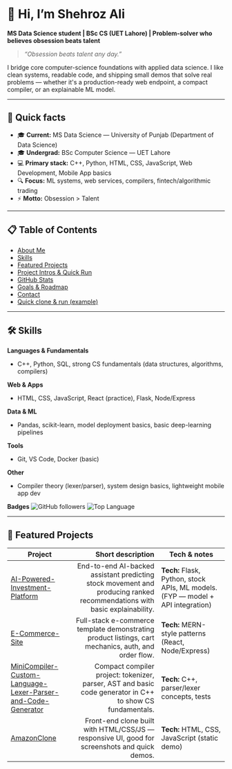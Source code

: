 
# 👋 Hi, I’m Shehroz Ali
**MS Data Science student | BSc CS (UET Lahore) | Problem-solver who believes obsession beats talent**

> _“Obsession beats talent any day.”_

I bridge core computer-science foundations with applied data science. I like clean systems, readable code, and shipping small demos that solve real problems — whether it's a production-ready web endpoint, a compact compiler, or an explainable ML model.

---

## 🔭 Quick facts
- 🎓 **Current:** MS Data Science — University of Punjab (Department of Data Science)  
- 🎓 **Undergrad:** BSc Computer Science — UET Lahore  
- 💻 **Primary stack:** C++, Python, HTML, CSS, JavaScript, Web Development, Mobile App basics  
- 🔍 **Focus:** ML systems, web services, compilers, fintech/algorithmic trading  
- ⚡ **Motto:** Obsession > Talent

---

## 📋 Table of Contents
- [About Me](#-hi-im-shehroz-ali)  
- [Skills](#-skills)  
- [Featured Projects](#-featured-projects)  
- [Project Intros & Quick Run](#-project-intros--quick-run)  
- [GitHub Stats](#-github-stats)  
- [Goals & Roadmap](#-goals--roadmap)  
- [Contact](#-contact)  
- [Quick clone & run (example)](#-quick-clone--run-example)

---

## 🛠️ Skills
**Languages & Fundamentals**
- C++, Python, SQL, strong CS fundamentals (data structures, algorithms, compilers)

**Web & Apps**
- HTML, CSS, JavaScript, React (practice), Flask, Node/Express

**Data & ML**
- Pandas, scikit-learn, model deployment basics, basic deep-learning pipelines

**Tools**
- Git, VS Code, Docker (basic)

**Other**
- Compiler theory (lexer/parser), system design basics, lightweight mobile app dev

**Badges**
![GitHub followers](https://img.shields.io/github/followers/ShehrozRafaqat?label=Follow&style=social)
![Top Language](https://img.shields.io/badge/top--lang-C%2B%2B-blue)

---

## 📂 Featured Projects

| Project | Short description | Tech & notes |
|---|---:|---|
| [AI-Powered-Investment-Platform](https://github.com/ShehrozRafaqat/AI-Powered-Investment-Platform.git) | End-to-end AI-backed assistant predicting stock movement and producing ranked recommendations with basic explainability. | **Tech:** Flask, Python, stock APIs, ML models. (FYP — model + API integration) |
| [E-Commerce-Site](https://github.com/ShehrozRafaqat/E-Commerce-Site.git) | Full-stack e-commerce template demonstrating product listings, cart mechanics, auth, and order flow. | **Tech:** MERN-style patterns (React, Node/Express) |
| [MiniCompiler-Custom-Language-Lexer-Parser-and-Code-Generator](https://github.com/ShehrozRafaqat/MiniCompiler-Custom-Language-Lexer-Parser-and-Code-Generator.git) | Compact compiler project: tokenizer, parser, AST and basic code generator in C++ to show CS fundamentals. | **Tech:** C++, parser/lexer concepts, tests |
| [AmazonClone](https://github.com/ShehrozRafaqat/AmazonClone.git) | Front-end clone built with HTML/CSS/JS — responsive UI, good for screenshots and quick demos. | **Tech:** HTML, CSS, JavaScript (static demo) |
